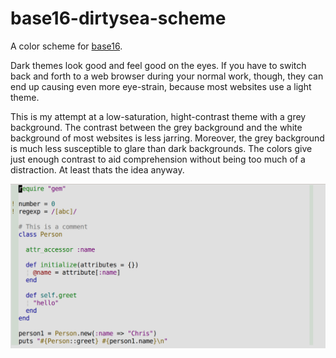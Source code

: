 # base16-dirtysea-scheme

A color scheme for [base16](https://github.com/chriskempson/base16).

Dark themes look good and feel good on the eyes. If you have to switch back and
forth to a web browser during your normal work, though, they can end up causing
even more eye-strain, because most websites use a light theme.

This is my attempt at a low-saturation, hight-contrast theme with a grey
background. The contrast between the grey background and the white background of
most websites is less jarring. Moreover, the grey background is much less
susceptible to glare than dark backgrounds. The colors give just enough contrast
to aid comprehension without being too much of a distraction. At least thats the
idea anyway.

![base16-dirtysea](dirtysea.png)
